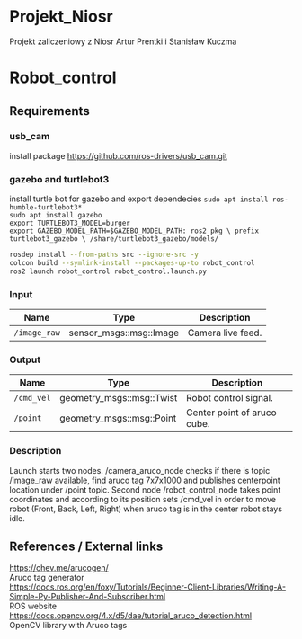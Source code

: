 # Projekt_Niosr
Projekt zaliczeniowy z Niosr Artur Prentki i Stanisław Kuczma


# Robot_control
## Requirements
### usb_cam
install package 
https://github.com/ros-drivers/usb_cam.git
### gazebo and turtlebot3
install turtle bot for gazebo and export dependecies
`sudo apt install ros-humble-turtlebot3*` </br>
`sudo apt install gazebo`</br>
`export TURTLEBOT3_MODEL=burger`</br>
`export GAZEBO_MODEL_PATH=$GAZEBO_MODEL_PATH: ros2 pkg \
prefix turtlebot3_gazebo \
/share/turtlebot3_gazebo/models/`

```bash
rosdep install --from-paths src --ignore-src -y
colcon build --symlink-install --packages-up-to robot_control
ros2 launch robot_control robot_control.launch.py
```

### Input

| Name         | Type                  | Description  |
| ------------ | --------------------- | ------------ |
| `/image_raw` | sensor_msgs::msg::Image | Camera live feed. |

### Output

| Name         | Type                  | Description  |
| ------------ | --------------------- | ------------ |
| `/cmd_vel` | geometry_msgs::msg::Twist | Robot control signal. |
| `/point` | geometry_msgs::msg::Point | Center point of aruco cube. |



### Description

Launch starts two nodes. /camera_aruco_node checks if there is topic /image_raw available, find aruco tag 7x7x1000 and publishes centerpoint location under /point topic. Second node /robot_control_node takes point coordinates and according to its position sets /cmd_vel in order to move robot (Front, Back, Left, Right) when aruco tag is in the center robot stays idle.




## References / External links
https://chev.me/arucogen/ </br>
Aruco tag generator </br>
https://docs.ros.org/en/foxy/Tutorials/Beginner-Client-Libraries/Writing-A-Simple-Py-Publisher-And-Subscriber.html </br>
ROS website </br>
https://docs.opencv.org/4.x/d5/dae/tutorial_aruco_detection.html </br>
OpenCV library with Aruco tags </br>


